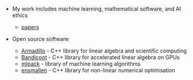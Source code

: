 * My work includes machine learning, mathematical software, and AI ethics
  - [papers](https://conradsanderson.id.au/papers.html)

* Open source software:
  - [Armadillo](https://arma.sourceforge.net) - C++ library for linear algebra and scientific computing
  - [Bandicoot](https://coot.sourceforge.io) - C++ library for accelerated linear algebra on GPUs
  - [mlpack](https://mlpack.org) - library of machine learning algorithms
  - [ensmallen](https://ensmallen.org) - C++ library for non-linear numerical optimisation
